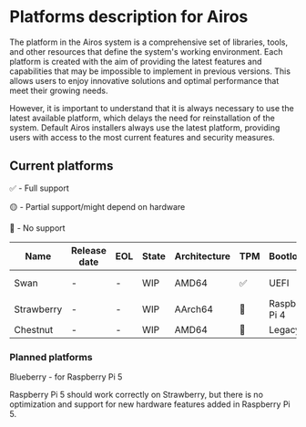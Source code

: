 # Platforms description for Airos

The platform in the Airos system is a comprehensive set of libraries, tools, and other resources that define the system's working environment. Each platform is created with the aim of providing the latest features and capabilities that may be impossible to implement in previous versions. This allows users to enjoy innovative solutions and optimal performance that meet their growing needs.

However, it is important to understand that it is always necessary to use the latest available platform, which delays the need for reinstallation of the system. Default Airos installers always use the latest platform, providing users with access to the most current features and security measures.

## Current platforms
✅ - Full support

🟡 - Partial support/might depend on hardware

🔴 - No support

| Name       | Release date | EOL | State | Architecture | TPM | Bootloader     | Kernel | Rootfs       |
|------------|--------------|-----|-------|--------------|-----|----------------|--------|--------------|
| Swan       | -            | -   | WIP   | AMD64        | ✅  | UEFI           | 6.8.2  | btrfs (LUKS) |
| Strawberry | -            | -   | WIP   | AArch64      | 🔴  | Raspberry Pi 4 | 6.8.2  | btrfs        |
| Chestnut   | -            | -   | WIP   | AMD64        | 🔴  | Legacy         | 6.8.2  | ext4         |

### Planned platforms
Blueberry - for Raspberry Pi 5

Raspberry Pi 5 should work correctly on Strawberry, but there is no optimization and support for new hardware features added in Raspberry Pi 5.
